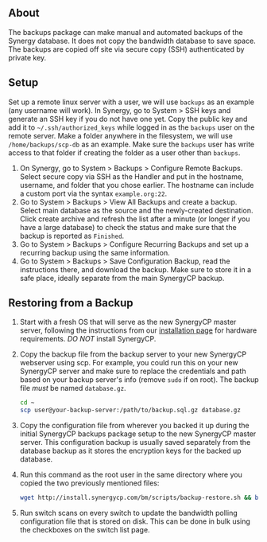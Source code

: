 ## About
The backups package can make manual and automated backups of the Synergy database. It does not copy the bandwidth database to save space. The backups are copied off site via secure copy (SSH) authenticated by private key.

## Setup
Set up a remote linux server with a user, we will use `backups` as an example (any username will work). In Synergy, go to System > SSH keys and generate an SSH key if you do not have one yet. Copy the public key and add it to `~/.ssh/authorized_keys` while logged in as the `backups` user on the remote server. Make a folder anywhere in the filesystem, we will use `/home/backups/scp-db` as an example. Make sure the `backups` user has write access to that folder if creating the folder as a user other than `backups`. 

1. On Synergy, go to System > Backups > Configure Remote Backups. Select secure copy via SSH as the Handler and put in the hostname, username, and folder that you chose earlier. The hostname can include a custom port via the syntax `example.org:22`.
2. Go to System > Backups > View All Backups and create a backup. Select main database as the source and the newly-created destination. Click create archive and refresh the list after a minute (or longer if you have a large database) to check the status and make sure that the backup is reported as `Finished`.
3. Go to System > Backups > Configure Recurring Backups and set up a recurring backup using the same information.
4. Go to System > Backups > Save Configuration Backup, read the instructions there, and download the backup. Make sure to store it in a safe place, ideally separate from the main SynergyCP backup. 

## Restoring from a Backup
1. Start with a fresh OS that will serve as the new SynergyCP master server, following the instructions from our [installation page](https://synergycp.zendesk.com/hc/en-us/articles/115009722328-Installation) for hardware requirements. *DO NOT* install SynergyCP.
2. Copy the backup file from the backup server to your new SynergyCP webserver using scp. For example, you could run this on your new SynergyCP server and make sure to replace the credentials and path based on your backup server's info (remove `sudo` if on root). The backup file *must* be named `database.gz`. 

    ```bash
    cd ~
    scp user@your-backup-server:/path/to/backup.sql.gz database.gz
    ```
 
3. Copy the configuration file from wherever you backed it up during the initial SynergyCP backups package setup to the new SynergyCP master server. This configuration backup is usually saved separately from the database backup as it stores the encryption keys for the backed up database.

4. Run this command as the root user in the same directory where you copied the two previously mentioned files:

   ```bash
   wget http://install.synergycp.com/bm/scripts/backup-restore.sh && bash backup-restore.sh
   ```

5. Run switch scans on every switch to update the bandwidth polling configuration file that is stored on disk. This can 
   be done in bulk using the checkboxes on the switch list page. 
